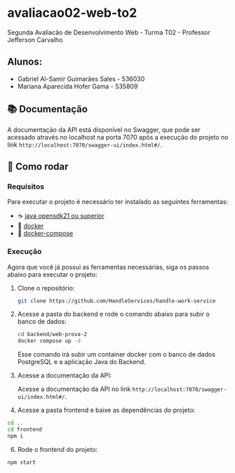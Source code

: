 # avaliacao02-web-to2
Segunda Avaliacão de Desenvolvimento Web - Turma T02 - Professor Jefferson Carvalho

## Alunos:
- Gabriel Al-Samir Guimarães Sales - 536030
- Mariana Aparecida Hofer Gama - 535809

## 📚 Documentação

A documentação da API está disponível no Swagger, que pode ser acessado através no localhost na porta 7070 após a execução do projeto no link `http://localhost:7070/swagger-ui/index.html#/`.

## 🚀 Como rodar

### Requisitos

Para executar o projeto é necessário ter instalado as seguintes ferramentas:

- ☕ [java opensdk21 ou superior](https://openjdk.java.net)
- 🐋 [docker](https://docker.com)
- 🚢 [docker-compose](https://docs.docker.com/compose)

### Execução

Agora que você já possui as ferramentas necessárias, siga os passos abaixo para executar o projeto:

1. Clone o repositório:

    ```bash
    git clone https://github.com/HandleServices/handle-work-service
    ```

2. Acesse a pasta do backend e rode o comando abaixo para subir o banco de dados:

    ```bash
    cd backend/web-prova-2
    docker compose up -d
    ```

    Esse comando irá subir um container docker com o banco de dados PostgreSQL e a aplicação Java do Backend.

4. Acesse a documentação da API:

    Acesse a documentação da API no link `http://localhost:7070/swagger-ui/index.html#/`.
5. Acesse a pasta frontend e baixe as dependências do projeto:
  ```bash
  cd ..
  cd frontend
  npm i
  ```
6. Rode o frontend do projeto:
```bash
npm start
```
